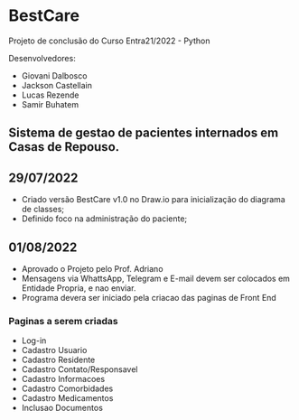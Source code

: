 # BestCare
Projeto de conclusão do Curso Entra21/2022 - Python

Desenvolvedores:
- Giovani Dalbosco
- Jackson Castellain
- Lucas Rezende
- Samir Buhatem

## Sistema de gestao de pacientes internados em Casas de Repouso.

## 29/07/2022
- Criado versão BestCare v1.0 no Draw.io para inicialização do diagrama de classes;
- Definido foco na administração do paciente;

##  01/08/2022
- Aprovado o Projeto pelo Prof. Adriano
- Mensagens via WhattsApp, Telegram e E-mail devem ser colocados em Entidade Propria, e nao enviar.
- Programa devera ser iniciado pela criacao das paginas de Front End

### Paginas a serem criadas
- Log-in
- Cadastro Usuario
- Cadastro Residente
- Cadastro Contato/Responsavel
- Cadastro Informacoes
- Cadastro Comorbidades
- Cadastro Medicamentos
- Inclusao Documentos

